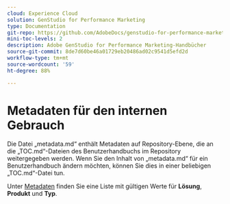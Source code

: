 ```yaml
---
cloud: Experience Cloud
solution: GenStudio for Performance Marketing
type: Documentation
git-repo: https://github.com/AdobeDocs/genstudio-for-performance-marketing.de-DE
mini-toc-levels: 2
description: Adobe GenStudio for Performance Marketing-Handbücher
source-git-commit: 8de7d60be46a01729eb20486ad02c9541d5efd2d
workflow-type: tm+mt
source-wordcount: '59'
ht-degree: 88%

---
```



# Metadaten für den internen Gebrauch

Die Datei „metadata.md“ enthält Metadaten auf Repository-Ebene, die an die „TOC.md“-Dateien des Benutzerhandbuchs im Repository weitergegeben werden. Wenn Sie den Inhalt von „metadata.md“ für ein Benutzerhandbuch ändern möchten, können Sie dies in einer beliebigen „TOC.md“-Datei tun.

Unter [Metadaten](https://experienceleague.adobe.com/docs/authoring-guide-exl/using/editing/user-guide-setup/metadata.html?lang=de) finden Sie eine Liste mit gültigen Werte für **Lösung**, **Produkt** und **Typ**.
